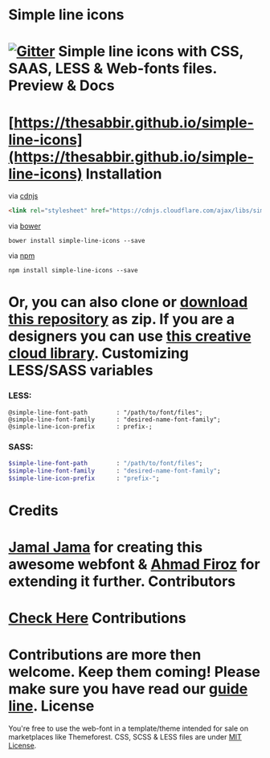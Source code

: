 Simple line icons
====
[![Gitter](https://badges.gitter.im/Join%20Chat.svg)](https://gitter.im/thesabbir/simple-line-icons?utm_source=badge&utm_medium=badge&utm_campaign=pr-badge&utm_content=badge)
Simple line icons with CSS, SAAS, LESS & Web-fonts files.
Preview & Docs
===
[https://thesabbir.github.io/simple-line-icons](https://thesabbir.github.io/simple-line-icons)
Installation
====
via [cdnjs](http://cdnjs.com/libraries/simple-line-icons)
```html
<link rel="stylesheet" href="https://cdnjs.cloudflare.com/ajax/libs/simple-line-icons/2.4.1/css/simple-line-icons.css">
```
via [bower](http://bower.io/search/?q=simple-line-icons)
```shell
bower install simple-line-icons --save
```
via [npm](https://www.npmjs.com/package/simple-line-icons)
```shell
npm install simple-line-icons --save
```
Or, you can also clone or [download this repository](https://github.com/thesabbir/simple-line-icons/archive/master.zip) as zip.
If you are a designers you can use [this creative cloud library](http://adobe.ly/2bQ48wl).
Customizing LESS/SASS variables
====
### LESS:
```less
@simple-line-font-path        : "/path/to/font/files";
@simple-line-font-family      : "desired-name-font-family";
@simple-line-icon-prefix      : prefix-;
```
### SASS:
```sass
$simple-line-font-path        : "/path/to/font/files";
$simple-line-font-family      : "desired-name-font-family";
$simple-line-icon-prefix      : "prefix-";
```
Credits
===
[Jamal Jama](https://twitter.com/byjml) for creating this awesome webfont & [Ahmad Firoz](https://twitter.com/firoz_usf) for extending it further.
Contributors
====
[Check Here](https://github.com/thesabbir/simple-line-icons/graphs/contributors)
Contributions
====
Contributions are more then welcome. Keep them coming!
Please make sure you have read our [guide line](/CONTRIBUTING.md).
License
====
You're free to use the web-font in a template/theme intended for sale on marketplaces like Themeforest.
CSS, SCSS & LESS files are under [MIT License](/LICENSE.md).
